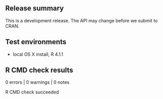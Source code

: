 ## Release summary
This is a development release. The API may change before we submit to CRAN.

## Test environments
* local OS X install, R 4.1.1

## R CMD check results

0 errors | 0 warnings | 0 notes

R CMD check succeeded